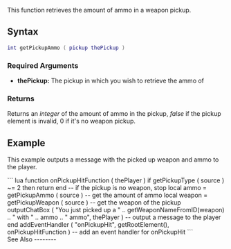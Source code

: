 This function retrieves the amount of ammo in a weapon pickup.

Syntax
------

``` lua
int getPickupAmmo ( pickup thePickup )         
```

### Required Arguments

-   **thePickup:** The pickup in which you wish to retrieve the ammo of

### Returns

Returns an *integer* of the amount of ammo in the pickup, *false* if the pickup element is invalid, 0 if it's no weapon pickup.

Example
-------

This example outputs a message with the picked up weapon and ammo to the player.

<section show="true" name="Server" class="server">
``` lua
function onPickupHitFunction ( thePlayer )
    if getPickupType ( source ) ~= 2 then return end   -- if the pickup is no weapon, stop
    local ammo = getPickupAmmo ( source )              -- get the amount of ammo
    local weapon = getPickupWeapon ( source )          -- get the weapon of the pickup
    outputChatBox ( "You just picked up a " .. getWeaponNameFromID(weapon) .. " with " .. ammo .. " ammo", thePlayer ) -- output a message to the player
end
addEventHandler ( "onPickupHit", getRootElement(), onPickupHitFunction ) -- add an event handler for onPickupHit
```

</section>
See Also
--------
